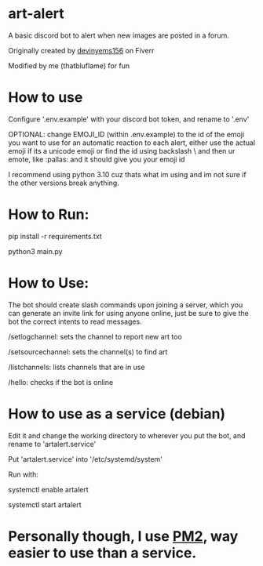 # art-alert

A basic discord bot to alert when new images are posted in a forum.

Originally created by [devinyems156](https://www.fiverr.com/devinyems156) on Fiverr

Modified by me (thatbluflame) for fun

# How to use


Configure '.env.example' with your discord bot token, and rename to '.env'

OPTIONAL: change EMOJI_ID (within .env.example) to the id of the emoji you want to use for an automatic reaction to each alert, either use the actual emoji if its a unicode emoji or find the id using backslash \ and then ur emote, like \:pallas: and it should give you your emoji id

I recommend using python 3.10 cuz thats what im using and im not sure if the other versions break anything.

# How to Run: 


pip install -r requirements.txt


python3 main.py


# How to Use:

The bot should create slash commands upon joining a server, which you can generate an invite link for using anyone online, just be sure to give the bot the correct intents to read messages. 

/setlogchannel: sets the channel to report new art too

/setsourcechannel: sets the channel(s) to find art

/listchannels: lists channels that are in use

/hello: checks if the bot is online

# How to use as a service (debian)


Edit it and change the working directory to wherever you put the bot, and rename to 'artalert.service'


Put 'artalert.service' into '/etc/systemd/system'


Run with: 


systemctl enable artalert


systemctl start artalert

# Personally though, I use [PM2](https://pm2.keymetrics.io/docs/usage/quick-start/), way easier to use than a service.
